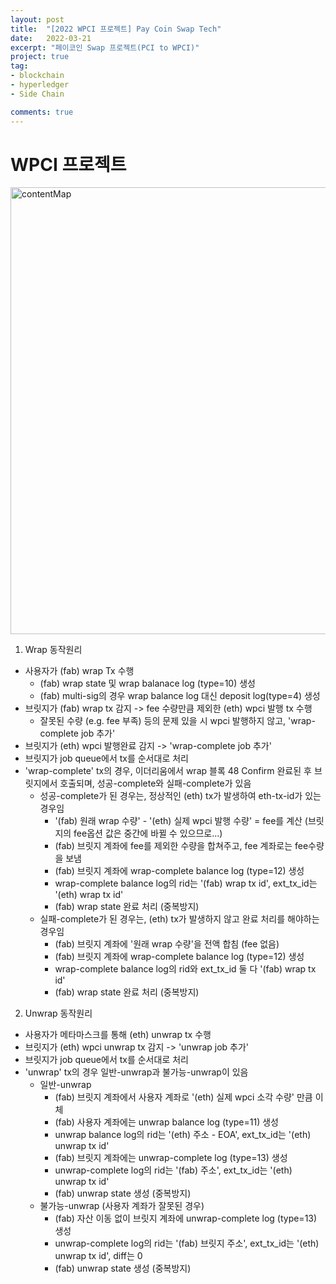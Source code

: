 ```yaml
---
layout: post
title:  "[2022 WPCI 프로젝트] Pay Coin Swap Tech"
date:   2022-03-21
excerpt: "페이코인 Swap 프로젝트(PCI to WPCI)"
project: true
tag:
- blockchain
- hyperledger
- Side Chain

comments: true
---
```



# WPCI 프로젝트  

<img width="715" alt="contentMap" src="https://user-images.githubusercontent.com/45926066/160032950-f0c06508-305e-484a-b906-1dc6cc0501b5.png">


1. Wrap 동작원리

- 사용자가 (fab) wrap Tx 수행
    - (fab) wrap state 및 wrap balanace log (type=10) 생성
    - (fab) multi-sig의 경우 wrap balance log 대신 deposit log(type=4) 생성
- 브릿지가 (fab) wrap tx 감지 -> fee 수량만큼 제외한 (eth) wpci 발행 tx 수행
    - 잘못된 수량 (e.g. fee 부족) 등의 문제 있을 시 wpci 발행하지 않고, 'wrap-complete job 추가'
- 브릿지가 (eth) wpci 발행완료 감지 -> 'wrap-complete job 추가'
- 브릿지가 job queue에서 tx를 순서대로 처리
- 'wrap-complete' tx의 경우, 이더리움에서 wrap 블록 48 Confirm 완료된 후 브릿지에서 호출되며,  성공-complete와 실패-complete가 있음
    - 성공-complete가 된 경우는, 정상적인 (eth) tx가 발생하여 eth-tx-id가 있는 경우임
        - '(fab) 원래 wrap 수량' - '(eth) 실제 wpci 발행 수량' = fee를 계산 (브릿지의 fee옵션 값은 중간에 바뀔 수 있으므로...)
        - (fab) 브릿지 계좌에 fee를 제외한 수량을 합쳐주고, fee 계좌로는 fee수량을 보냄
        - (fab) 브릿지 계좌에 wrap-complete balance log (type=12) 생성
        - wrap-complete balance log의 rid는 '(fab) wrap tx id', ext_tx_id는 '(eth) wrap tx id'
        - (fab) wrap state 완료 처리 (중복방지)
    - 실패-complete가 된 경우는, (eth) tx가 발생하지 않고 완료 처리를 해야하는 경우임
        - (fab) 브릿지 계좌에 '원래 wrap 수량'을 전액 합침 (fee 없음)
        - (fab) 브릿지 계좌에 wrap-complete balance log (type=12) 생성
        - wrap-complete balance log의 rid와 ext_tx_id 둘 다 '(fab) wrap tx id'
        - (fab) wrap state 완료 처리 (중복방지)

2. Unwrap 동작원리

- 사용자가 메타마스크를 통해 (eth) unwrap tx 수행
- 브릿지가 (eth) wpci unwrap tx 감지 -> 'unwrap job 추가'
- 브릿지가 job queue에서 tx를 순서대로 처리
- 'unwrap' tx의 경우 일반-unwrap과 불가능-unwrap이 있음
    - 일반-unwrap
        - (fab) 브릿지 계좌에서 사용자 계좌로 '(eth) 실제 wpci 소각 수량' 만큼 이체
        - (fab) 사용자 계좌에는 unwrap balance log (type=11) 생성
        - unwrap balance log의 rid는 '(eth) 주소 - EOA', ext_tx_id는 '(eth) unwrap tx id'
        - (fab) 브릿지 계좌에는 unwrap-complete log (type=13) 생성
        - unwrap-complete log의 rid는 '(fab) 주소', ext_tx_id는 '(eth) unwrap tx id'
        - (fab) unwrap state 생성 (중복방지)
    - 불가능-unwrap (사용자 계좌가 잘못된 경우)
        - (fab) 자산 이동 없이 브릿지 계좌에 unwrap-complete log (type=13) 생성
        - unwrap-complete log의 rid는 '(fab) 브릿지 주소', ext_tx_id는 '(eth) unwrap tx id', diff는 0
        - (fab) unwrap state 생성 (중복방지)





